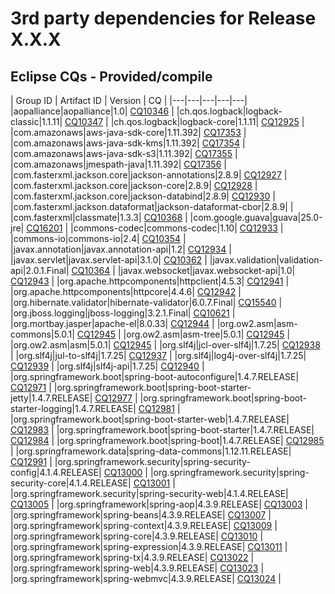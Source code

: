 # 3rd party dependencies for Release X.X.X

## Eclipse CQs - Provided/compile

| Group ID  | Artifact ID  | Version  | CQ  |
|---|---|---|---|---|
|aopalliance|aopalliance|1.0| [CQ10346](https://dev.eclipse.org/ipzilla/show_bug.cgi?id=10346)  |
|ch.qos.logback|logback-classic|1.1.11| [CQ10347](https://dev.eclipse.org/ipzilla/show_bug.cgi?id=10347) |
|ch.qos.logback|logback-core|1.1.11| [CQ12925](https://dev.eclipse.org/ipzilla/show_bug.cgi?id=12925) |
|com.amazonaws|aws-java-sdk-core|1.11.392| [CQ17353](https://dev.eclipse.org/ipzilla/show_bug.cgi?id=17353) |
|com.amazonaws|aws-java-sdk-kms|1.11.392| [CQ17354](https://dev.eclipse.org/ipzilla/show_bug.cgi?id=17354) |
|com.amazonaws|aws-java-sdk-s3|1.11.392| [CQ17355](https://dev.eclipse.org/ipzilla/show_bug.cgi?id=17355) |
|com.amazonaws|jmespath-java|1.11.392| [CQ17356](https://dev.eclipse.org/ipzilla/show_bug.cgi?id=17356) |
|com.fasterxml.jackson.core|jackson-annotations|2.8.9| [CQ12927](https://dev.eclipse.org/ipzilla/show_bug.cgi?id=12927) |
|com.fasterxml.jackson.core|jackson-core|2.8.9| [CQ12928](https://dev.eclipse.org/ipzilla/show_bug.cgi?id=12928) |
|com.fasterxml.jackson.core|jackson-databind|2.8.9| [CQ12930](https://dev.eclipse.org/ipzilla/show_bug.cgi?id=12930) |
|com.fasterxml.jackson.dataformat|jackson-dataformat-cbor|2.8.9| []() |
|com.fasterxml|classmate|1.3.3| [CQ10368](https://dev.eclipse.org/ipzilla/show_bug.cgi?id=10368) |
|com.google.guava|guava|25.0-jre| [CQ16201](https://dev.eclipse.org/ipzilla/show_bug.cgi?id=16201) |
|commons-codec|commons-codec|1.10| [CQ12933](https://dev.eclipse.org/ipzilla/show_bug.cgi?id=12933) |
|commons-io|commons-io|2.4| [CQ10354](https://dev.eclipse.org/ipzilla/show_bug.cgi?id=10354) |
|javax.annotation|javax.annotation-api|1.2| [CQ12934](https://dev.eclipse.org/ipzilla/show_bug.cgi?id=12934) |
|javax.servlet|javax.servlet-api|3.1.0| [CQ10362](https://dev.eclipse.org/ipzilla/show_bug.cgi?id=10362) |
|javax.validation|validation-api|2.0.1.Final| [CQ10364](https://dev.eclipse.org/ipzilla/show_bug.cgi?id=10364) |
|javax.websocket|javax.websocket-api|1.0| [CQ12943](https://dev.eclipse.org/ipzilla/show_bug.cgi?id=12943) |
|org.apache.httpcomponents|httpclient|4.5.3| [CQ12941](https://dev.eclipse.org/ipzilla/show_bug.cgi?id=12941) |
|org.apache.httpcomponents|httpcore|4.4.6| [CQ12942](https://dev.eclipse.org/ipzilla/show_bug.cgi?id=12942) |
|org.hibernate.validator|hibernate-validator|6.0.7.Final| [CQ15540](https://dev.eclipse.org/ipzilla/show_bug.cgi?id=15540) |
|org.jboss.logging|jboss-logging|3.2.1.Final| [CQ10621](https://dev.eclipse.org/ipzilla/show_bug.cgi?id=10621) |
|org.mortbay.jasper|apache-el|8.0.33| [CQ12944](https://dev.eclipse.org/ipzilla/show_bug.cgi?id=12944) |
|org.ow2.asm|asm-commons|5.0.1| [CQ12945](https://dev.eclipse.org/ipzilla/show_bug.cgi?id=12945) |
|org.ow2.asm|asm-tree|5.0.1| [CQ12945](https://dev.eclipse.org/ipzilla/show_bug.cgi?id=12945) |
|org.ow2.asm|asm|5.0.1| [CQ12945](https://dev.eclipse.org/ipzilla/show_bug.cgi?id=12945) |
|org.slf4j|jcl-over-slf4j|1.7.25| [CQ12938](https://dev.eclipse.org/ipzilla/show_bug.cgi?id=12938) |
|org.slf4j|jul-to-slf4j|1.7.25| [CQ12937](https://dev.eclipse.org/ipzilla/show_bug.cgi?id=12937) |
|org.slf4j|log4j-over-slf4j|1.7.25| [CQ12939](https://dev.eclipse.org/ipzilla/show_bug.cgi?id=12939) |
|org.slf4j|slf4j-api|1.7.25| [CQ12940](https://dev.eclipse.org/ipzilla/show_bug.cgi?id=12940) |
|org.springframework.boot|spring-boot-autoconfigure|1.4.7.RELEASE| [CQ12971](https://dev.eclipse.org/ipzilla/show_bug.cgi?id=12971) |
|org.springframework.boot|spring-boot-starter-jetty|1.4.7.RELEASE| [CQ12977](https://dev.eclipse.org/ipzilla/show_bug.cgi?id=12977) |
|org.springframework.boot|spring-boot-starter-logging|1.4.7.RELEASE| [CQ12981](https://dev.eclipse.org/ipzilla/show_bug.cgi?id=12981) |
|org.springframework.boot|spring-boot-starter-web|1.4.7.RELEASE| [CQ12983](https://dev.eclipse.org/ipzilla/show_bug.cgi?id=12983) |
|org.springframework.boot|spring-boot-starter|1.4.7.RELEASE| [CQ12984](https://dev.eclipse.org/ipzilla/show_bug.cgi?id=12984) |
|org.springframework.boot|spring-boot|1.4.7.RELEASE| [CQ12985](https://dev.eclipse.org/ipzilla/show_bug.cgi?id=12985) |
|org.springframework.data|spring-data-commons|1.12.11.RELEASE| [CQ12991](https://dev.eclipse.org/ipzilla/show_bug.cgi?id=12991) |
|org.springframework.security|spring-security-config|4.1.4.RELEASE| [CQ13000](https://dev.eclipse.org/ipzilla/show_bug.cgi?id=13000) |
|org.springframework.security|spring-security-core|4.1.4.RELEASE| [CQ13001](https://dev.eclipse.org/ipzilla/show_bug.cgi?id=13001) |
|org.springframework.security|spring-security-web|4.1.4.RELEASE| [CQ13005](https://dev.eclipse.org/ipzilla/show_bug.cgi?id=13005) |
|org.springframework|spring-aop|4.3.9.RELEASE| [CQ13003](https://dev.eclipse.org/ipzilla/show_bug.cgi?id=13003) |
|org.springframework|spring-beans|4.3.9.RELEASE| [CQ13007](https://dev.eclipse.org/ipzilla/show_bug.cgi?id=13007) |
|org.springframework|spring-context|4.3.9.RELEASE| [CQ13009](https://dev.eclipse.org/ipzilla/show_bug.cgi?id=13009) |
|org.springframework|spring-core|4.3.9.RELEASE| [CQ13010](https://dev.eclipse.org/ipzilla/show_bug.cgi?id=13010) |
|org.springframework|spring-expression|4.3.9.RELEASE| [CQ13011](https://dev.eclipse.org/ipzilla/show_bug.cgi?id=13011) |
|org.springframework|spring-tx|4.3.9.RELEASE| [CQ13022](https://dev.eclipse.org/ipzilla/show_bug.cgi?id=13022) |
|org.springframework|spring-web|4.3.9.RELEASE| [CQ13023](https://dev.eclipse.org/ipzilla/show_bug.cgi?id=13023) |
|org.springframework|spring-webmvc|4.3.9.RELEASE| [CQ13024](https://dev.eclipse.org/ipzilla/show_bug.cgi?id=13024) |

